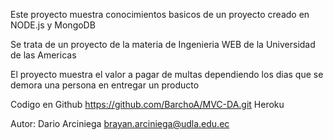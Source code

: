 Este proyecto muestra conocimientos basicos de un proyecto creado en NODE.js y MongoDB

Se trata de un proyecto de la materia de Ingenieria WEB de la Universidad de las Americas

El proyecto muestra el valor a pagar de multas dependiendo los dias que se demora una persona
en entregar un producto

Codigo en Github
https://github.com/BarchoA/MVC-DA.git
Heroku



Autor:
Dario Arciniega
brayan.arciniega@udla.edu.ec

